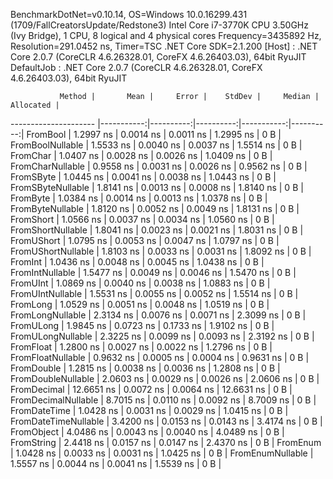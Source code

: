 
BenchmarkDotNet=v0.10.14, OS=Windows 10.0.16299.431 (1709/FallCreatorsUpdate/Redstone3)
Intel Core i7-3770K CPU 3.50GHz (Ivy Bridge), 1 CPU, 8 logical and 4 physical cores
Frequency=3435892 Hz, Resolution=291.0452 ns, Timer=TSC
.NET Core SDK=2.1.200
  [Host]     : .NET Core 2.0.7 (CoreCLR 4.6.26328.01, CoreFX 4.6.26403.03), 64bit RyuJIT
  DefaultJob : .NET Core 2.0.7 (CoreCLR 4.6.26328.01, CoreFX 4.6.26403.03), 64bit RyuJIT


               Method |       Mean |     Error |    StdDev |     Median | Allocated |
--------------------- |-----------:|----------:|----------:|-----------:|----------:|
             FromBool |  1.2997 ns | 0.0014 ns | 0.0011 ns |  1.2995 ns |       0 B |
     FromBoolNullable |  1.5533 ns | 0.0040 ns | 0.0037 ns |  1.5514 ns |       0 B |
             FromChar |  1.0407 ns | 0.0028 ns | 0.0026 ns |  1.0409 ns |       0 B |
     FromCharNullable |  0.9558 ns | 0.0031 ns | 0.0026 ns |  0.9562 ns |       0 B |
            FromSByte |  1.0445 ns | 0.0041 ns | 0.0038 ns |  1.0443 ns |       0 B |
    FromSByteNullable |  1.8141 ns | 0.0013 ns | 0.0008 ns |  1.8140 ns |       0 B |
             FromByte |  1.0384 ns | 0.0014 ns | 0.0013 ns |  1.0378 ns |       0 B |
     FromByteNullable |  1.8120 ns | 0.0052 ns | 0.0049 ns |  1.8131 ns |       0 B |
            FromShort |  1.0566 ns | 0.0037 ns | 0.0034 ns |  1.0560 ns |       0 B |
    FromShortNullable |  1.8041 ns | 0.0023 ns | 0.0021 ns |  1.8031 ns |       0 B |
           FromUShort |  1.0795 ns | 0.0053 ns | 0.0047 ns |  1.0797 ns |       0 B |
   FromUShortNullable |  1.8103 ns | 0.0033 ns | 0.0031 ns |  1.8092 ns |       0 B |
              FromInt |  1.0436 ns | 0.0048 ns | 0.0045 ns |  1.0438 ns |       0 B |
      FromIntNullable |  1.5477 ns | 0.0049 ns | 0.0046 ns |  1.5470 ns |       0 B |
             FromUInt |  1.0869 ns | 0.0040 ns | 0.0038 ns |  1.0883 ns |       0 B |
     FromUIntNullable |  1.5531 ns | 0.0055 ns | 0.0052 ns |  1.5514 ns |       0 B |
             FromLong |  1.0529 ns | 0.0051 ns | 0.0048 ns |  1.0519 ns |       0 B |
     FromLongNullable |  2.3134 ns | 0.0076 ns | 0.0071 ns |  2.3099 ns |       0 B |
            FromULong |  1.9845 ns | 0.0723 ns | 0.1733 ns |  1.9102 ns |       0 B |
    FromULongNullable |  2.3225 ns | 0.0099 ns | 0.0093 ns |  2.3192 ns |       0 B |
            FromFloat |  1.2800 ns | 0.0027 ns | 0.0022 ns |  1.2796 ns |       0 B |
    FromFloatNullable |  0.9632 ns | 0.0005 ns | 0.0004 ns |  0.9631 ns |       0 B |
           FromDouble |  1.2815 ns | 0.0038 ns | 0.0036 ns |  1.2808 ns |       0 B |
   FromDoubleNullable |  2.0603 ns | 0.0029 ns | 0.0026 ns |  2.0606 ns |       0 B |
          FromDecimal | 12.6651 ns | 0.0072 ns | 0.0064 ns | 12.6631 ns |       0 B |
  FromDecimalNullable |  8.7015 ns | 0.0110 ns | 0.0092 ns |  8.7009 ns |       0 B |
         FromDateTime |  1.0428 ns | 0.0031 ns | 0.0029 ns |  1.0415 ns |       0 B |
 FromDateTimeNullable |  3.4200 ns | 0.0153 ns | 0.0143 ns |  3.4174 ns |       0 B |
           FromObject |  4.0486 ns | 0.0043 ns | 0.0040 ns |  4.0489 ns |       0 B |
           FromString |  2.4418 ns | 0.0157 ns | 0.0147 ns |  2.4370 ns |       0 B |
             FromEnum |  1.0428 ns | 0.0033 ns | 0.0031 ns |  1.0425 ns |       0 B |
     FromEnumNullable |  1.5557 ns | 0.0044 ns | 0.0041 ns |  1.5539 ns |       0 B |
